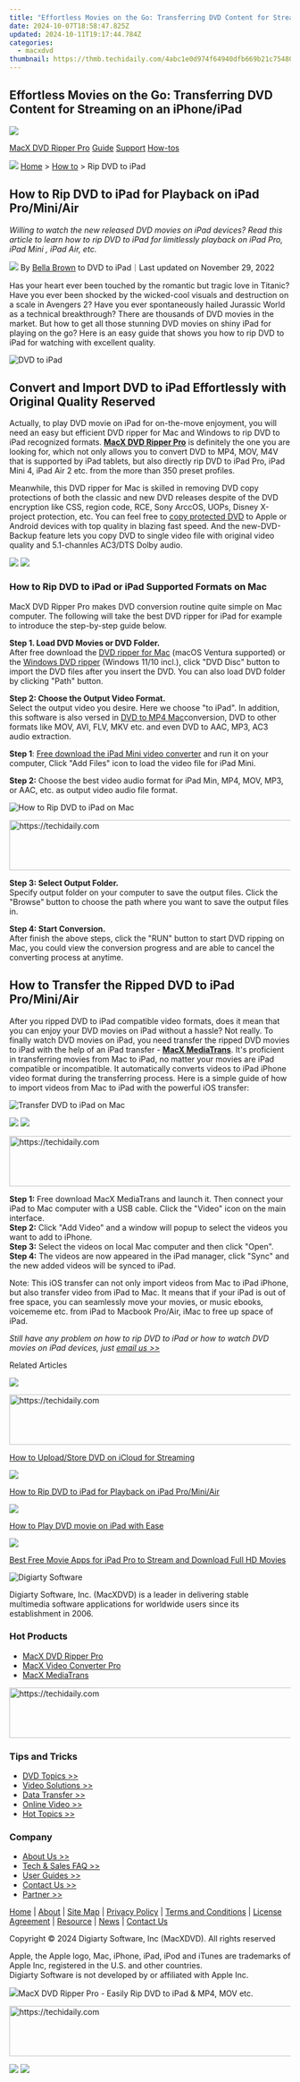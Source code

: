 ```yaml
---
title: "Effortless Movies on the Go: Transferring DVD Content for Streaming on an iPhone/iPad"
date: 2024-10-07T18:58:47.825Z
updated: 2024-10-11T19:17:44.784Z
categories:
  - macxdvd
thumbnail: https://thmb.techidaily.com/4abc1e0d974f64940dfb669b21c754808ce4ab1e9a63c263741b581b4fbcec72.jpg
---
```


## Effortless Movies on the Go: Transferring DVD Content for Streaming on an iPhone/iPad

[![](https://www.macxdvd.com/mac-dvd-video-converter-how-to/../image-style/new-seo/icon12.png)](https://tools.techidaily.com/macxdvd/products/)

[MacX DVD Ripper Pro](https://tools.techidaily.com/macxdvd/products/) [Guide](https://tools.techidaily.com/macxdvd/products/) [Support](https://tools.techidaily.com/macxdvd/products/) [How-tos](https://tools.techidaily.com/macxdvd/products/) 

![](https://www.macxdvd.com/mac-dvd-video-converter-how-to/../image-style/new-seo/icon7.png) [Home](https://tools.techidaily.com/macxdvd/products/) \> [How to](https://tools.techidaily.com/macxdvd/products/) \> Rip DVD to iPad

## How to Rip DVD to iPad for Playback on iPad Pro/Mini/Air

_Willing to watch the new released DVD movies on iPad devices? Read this article to learn how to rip DVD to iPad for limitlessly playback on iPad Pro, iPad Mini , iPad Air, etc._ 

![](https://www.macxdvd.com/mac-dvd-video-converter-how-to/../image-style/new-seo/icon6.png) By [Bella Brown](https://www.linkedin.com/in/bella-brown-920145104/) to DVD to iPad｜Last updated on November 29, 2022 

Has your heart ever been touched by the romantic but tragic love in Titanic? Have you ever been shocked by the wicked-cool visuals and destruction on a scale in Avengers 2? Have you ever spontaneously hailed Jurassic World as a technical breakthrough? There are thousands of DVD movies in the market. But how to get all those stunning DVD movies on shiny iPad for playing on the go? Here is an easy guide that shows you how to rip DVD to iPad for watching with excellent quality.

![DVD to iPad](https://www.macxdvd.com/mac-dvd-video-converter-how-to/article-image/dvd-ipad.jpg)

## Convert and Import DVD to iPad Effortlessly with Original Quality Reserved

Actually, to play DVD movie on iPad for on-the-move enjoyment, you will need an easy but efficient DVD ripper for Mac and Windows to rip DVD to iPad recognized formats. [**MacX DVD Ripper Pro**](https://tools.techidaily.com/macxdvd/products/) is definitely the one you are looking for, which not only allows you to convert DVD to MP4, MOV, M4V that is supported by iPad tablets, but also directly rip DVD to iPad Pro, iPad Mini 4, iPad Air 2 etc. from the more than 350 preset profiles. 

Meanwhile, this DVD ripper for Mac is skilled in removing DVD copy protections of both the classic and new DVD releases despite of the DVD encryption like CSS, region code, RCE, Sony ArccOS, UOPs, Disney X-project protection, etc. You can feel free to [copy protected DVD](https://tools.techidaily.com/macxdvd/products/) to Apple or Android devices with top quality in blazing fast speed. And the new-DVD-Backup feature lets you copy DVD to single video file with original video quality and 5.1-channles AC3/DTS Dolby audio. 

[![](https://www.macxdvd.com/mac-dvd-video-converter-how-to/../image-style/new-seo/btn-mac.png)](https://tools.techidaily.com/macxdvd/products/) [![](https://www.macxdvd.com/mac-dvd-video-converter-how-to/../image-style/new-seo/btn-win.png)](https://tools.techidaily.com/macxdvd/products/) 

### How to Rip DVD to iPad or iPad Supported Formats on Mac 

MacX DVD Ripper Pro makes DVD conversion routine quite simple on Mac computer. The following will take the best DVD ripper for iPad for example to introduce the step-by-step guide below. 

**Step 1\. Load DVD Movies or DVD Folder.**  
 After free download the [DVD ripper for Mac](https://tools.techidaily.com/macxdvd/products/) (macOS Ventura supported) or the [Windows DVD ripper](https://tools.techidaily.com/macxdvd/products/) (Windows 11/10 incl.), click "DVD Disc" button to import the DVD files after you insert the DVD. You can also load DVD folder by clicking "Path" button.

**Step 2: Choose the Output Video Format.**  
 Select the output video you desire. Here we choose "to iPad". In addition, this software is also versed in [DVD to MP4 Mac](https://tools.techidaily.com/macxdvd/products/)conversion, DVD to other formats like MOV, AVI, FLV, MKV etc. and even DVD to AAC, MP3, AC3 audio extraction. 

**Step 1**: [Free download the iPad Mini video converter](https://tools.techidaily.com/macxdvd/products/) and run it on your computer, Click "Add Files" icon to load the video file for iPad Mini.

**Step 2:**  Choose the best video audio format for iPad Min, MP4, MOV, MP3, or AAC, etc. as output video audio file format.

![How to Rip DVD to iPad on Mac](https://www.macxdvd.com/mac-dvd-video-converter-how-to/article-image/rip-dvd-to-ipad.jpg)

<!-- affiliate ads begin -->
<a href="https://zebaoaffiliateprogram.pxf.io/c/5597632/2137972/21526" target="_top" id="2137972">
  <img src="//a.impactradius-go.com/display-ad/21526-2137972" border="0" alt="https://techidaily.com" width="728" height="90"/>
</a>
<img height="0" width="0" src="https://zebaoaffiliateprogram.pxf.io/i/5597632/2137972/21526" style="position:absolute;visibility:hidden;" border="0" />
<!-- affiliate ads end -->

**Step 3: Select Output Folder.**  
Specify output folder on your computer to save the output files. Click the "Browse" button to choose the path where you want to save the output files in.

**Step 4: Start Conversion.**  
 After finish the above steps, click the "RUN" button to start DVD ripping on Mac, you could view the conversion progress and are able to cancel the converting process at anytime.

## How to Transfer the Ripped DVD to iPad Pro/Mini/Air 

After you ripped DVD to iPad compatible video formats, does it mean that you can enjoy your DVD movies on iPad without a hassle? Not really. To finally watch DVD movies on iPad, you need transfer the ripped DVD movies to iPad with the help of an iPad transfer - [**MacX MediaTrans**](https://tools.techidaily.com/macxdvd/products/). It's proficient in transferring movies from Mac to iPad, no matter your movies are iPad compatible or incompatible. It automatically converts videos to iPad iPhone video format during the transferring process. Here is a simple guide of how to import videos from Mac to iPad with the powerful iOS transfer: 

![Transfer DVD to iPad on Mac](https://www.macxdvd.com/mac-dvd-video-converter-how-to/../mobile/article-image/export-video-to-mac-1.png)

[![](https://www.macxdvd.com/mac-dvd-video-converter-how-to/../image-style/new-seo/btn-mac.png)](https://tools.techidaily.com/macxdvd/products/) [![](https://www.macxdvd.com/mac-dvd-video-converter-how-to/../image-style/new-seo/btn-win.png)](https://tools.techidaily.com/winxdvd/products/) 

<!-- affiliate ads begin -->
<a href="https://ephamedtechinc.pxf.io/c/5597632/2137222/26400" target="_top" id="2137222">
  <img src="//a.impactradius-go.com/display-ad/26400-2137222" border="0" alt="https://techidaily.com" width="728" height="90"/>
</a>
<img height="0" width="0" src="https://ephamedtechinc.pxf.io/i/5597632/2137222/26400" style="position:absolute;visibility:hidden;" border="0" />
<!-- affiliate ads end -->

**Step 1:** Free download MacX MediaTrans and launch it. Then connect your iPad to Mac computer with a USB cable. Click the "Video" icon on the main interface.  
**Step 2:** Click "Add Video" and a window will popup to select the videos you want to add to iPhone.  
**Step 3:** Select the videos on local Mac computer and then click "Open".  
**Step 4:** The videos are now appeared in the iPad manager, click "Sync" and the new added videos will be synced to iPad.

Note: This iOS transfer can not only import videos from Mac to iPad iPhone, but also transfer video from iPad to Mac. It means that if your iPad is out of free space, you can seamlessly move your movies, or music ebooks, voicememe etc. from iPad to Macbook Pro/Air, iMac to free up space of iPad. 

_Still have any problem on how to rip DVD to iPad or how to watch DVD movies on iPad devices, just [email us >>](https://tools.techidaily.com/macxdvd/products/)_

Related Articles

![](https://www.macxdvd.com/mac-dvd-video-converter-how-to/../image-style/new-seo/pic7.jpg)

<!-- affiliate ads begin -->
<a href="https://ephamedtechinc.pxf.io/c/5597632/2137210/26400" target="_top" id="2137210">
  <img src="//a.impactradius-go.com/display-ad/26400-2137210" border="0" alt="https://techidaily.com" width="728" height="90"/>
</a>
<img height="0" width="0" src="https://ephamedtechinc.pxf.io/i/5597632/2137210/26400" style="position:absolute;visibility:hidden;" border="0" />
<!-- affiliate ads end -->

[How to Upload/Store DVD on iCloud for Streaming](https://tools.techidaily.com/macxdvd/products/) 

![](https://www.macxdvd.com/mac-dvd-video-converter-how-to/../image-style/new-seo/pic4.jpg)

[How to Rip DVD to iPad for Playback on iPad Pro/Mini/Air](https://tools.techidaily.com/macxdvd/products/) 

![](https://www.macxdvd.com/mac-dvd-video-converter-how-to/../image-style/new-seo/pic3.jpg)

[How to Play DVD movie on iPad with Ease](https://tools.techidaily.com/macxdvd/products/) 

![](https://www.macxdvd.com/mac-dvd-video-converter-how-to/../image-style/new-seo/pic2.jpg)

[Best Free Movie Apps for iPad Pro to Stream and Download Full HD Movies](https://tools.techidaily.com/macxdvd/products/) 

![Digiarty Software](https://www.macxdvd.com/mac-dvd-video-converter-how-to/../icon/logo.png) 

Digiarty Software, Inc. (MacXDVD) is a leader in delivering stable multimedia software applications for worldwide users since its establishment in 2006.

### Hot Products

* [MacX DVD Ripper Pro](https://tools.techidaily.com/macxdvd/products/)
* [MacX Video Converter Pro](https://tools.techidaily.com/macxdvd/products/)
* [MacX MediaTrans](https://tools.techidaily.com/macxdvd/products/)

<!-- affiliate ads begin -->
<a href="https://appsumo.8odi.net/c/5597632/2068416/7443" target="_top" id="2068416">
  <img src="//a.impactradius-go.com/display-ad/7443-2068416" border="0" alt="https://techidaily.com" width="728" height="90"/>
</a>
<img height="0" width="0" src="https://appsumo.8odi.net/i/5597632/2068416/7443" style="position:absolute;visibility:hidden;" border="0" />
<!-- affiliate ads end -->

### Tips and Tricks

* [DVD Topics >>](https://tools.techidaily.com/macxdvd/products/)
* [Video Solutions >>](https://tools.techidaily.com/macxdvd/products/)
* [Data Transfer >>](https://tools.techidaily.com/macxdvd/products/)
* [Online Video >>](https://tools.techidaily.com/macxdvd/products/)
* [Hot Topics >>](https://tools.techidaily.com/macxdvd/products/)

### Company

* [About Us >>](https://tools.techidaily.com/macxdvd/products/)
* [Tech & Sales FAQ >>](https://tools.techidaily.com/macxdvd/products/)
* [User Guides >>](https://tools.techidaily.com/macxdvd/products/)
* [Contact Us >>](https://tools.techidaily.com/macxdvd/products/)
* [Partner >>](https://tools.techidaily.com/macxdvd/products/)

[Home](https://tools.techidaily.com/macxdvd/products/) | [About](https://tools.techidaily.com/macxdvd/products/) | [Site Map](https://tools.techidaily.com/macxdvd/products/) | [Privacy Policy](https://tools.techidaily.com/macxdvd/products/) | [Terms and Conditions](https://tools.techidaily.com/macxdvd/products/) | [License Agreement](https://tools.techidaily.com/macxdvd/products/) | [Resource](https://tools.techidaily.com/macxdvd/products/) | [News](https://tools.techidaily.com/macxdvd/products/) | [Contact Us](https://tools.techidaily.com/macxdvd/products/)

Copyright © 2024 Digiarty Software, Inc (MacXDVD). All rights reserved

Apple, the Apple logo, Mac, iPhone, iPad, iPod and iTunes are trademarks of Apple Inc, registered in the U.S. and other countries.  
Digiarty Software is not developed by or affiliated with Apple Inc.

![](https://www.macxdvd.com/mac-dvd-video-converter-how-to/../seoimage/ripper.png)MacX DVD Ripper Pro - Easily Rip DVD to iPad & MP4, MOV etc.

<!-- affiliate ads begin -->
<a href="https://appsumo.8odi.net/c/5597632/2111968/7443" target="_top" id="2111968">
  <img src="//a.impactradius-go.com/display-ad/7443-2111968" border="0" alt="https://techidaily.com" width="728" height="90"/>
</a>
<img height="0" width="0" src="https://appsumo.8odi.net/i/5597632/2111968/7443" style="position:absolute;visibility:hidden;" border="0" />
<!-- affiliate ads end -->

[![](https://www.macxdvd.com/mac-dvd-video-converter-how-to/../image-style/new-seo/btn-mac-top.png)](https://tools.techidaily.com/macxdvd/products/) [![](https://www.macxdvd.com/mac-dvd-video-converter-how-to/../image-style/new-seo/btn-win-top.png)](https://tools.techidaily.com/macxdvd/products/)

<!-- affiliate ads begin -->
<span id="2135471">
					<video width="864" height="1536" style="cursor:pointer"
           poster="//a.impactradius-go.com/display-clicktoplayimage/2135471.png"
           onclick="if(!this.playClicked){this.play();this.setAttribute('controls',true);this.playClicked=true;}">
	   <source src="//a.impactradius-go.com/display-ad/18498-2135471">
	   <img src="//a.impactradius-go.com/display-clicktoplayimage/2135471.png" style="border: none; height: 100%; width: 100%; object-fit: contain">
	</video>
	<div style="width:540px;text-align:center"><a href="javascript:window.open(decodeURIComponent('https%3A%2F%2Funicoeye.pxf.io%2Fc%2F5597632%2F2135471%2F18498'), '_blank');void(0);">Click here</a></div>
</span>
<img height="0" width="0" src="https://imp.pxf.io/i/5597632/2135471/18498" style="position:absolute;visibility:hidden;" border="0" />
<!-- affiliate ads end -->

<ins class="adsbygoogle"
     style="display:block"
     data-ad-format="autorelaxed"
     data-ad-client="ca-pub-7571918770474297"
     data-ad-slot="1223367746"></ins>

<ins class="adsbygoogle"
     style="display:block"
     data-ad-client="ca-pub-7571918770474297"
     data-ad-slot="8358498916"
     data-ad-format="auto"
     data-full-width-responsive="true"></ins>

<span class="atpl-alsoreadstyle">Also read:</span>
<div><ul>
<li><a href="https://remote-screen-capture.techidaily.com/new-in-2024-infinite-jest-joyride-top-kids-game-lineup/"><u>[New] In 2024, Infinite Jest Joyride - Top Kids' Game Lineup</u></a></li>
<li><a href="https://tiktok-videos.techidaily.com/new-selecting-a-distinctive-identifier-code-for-your-channel/"><u>[New] Selecting a Distinctive Identifier Code for Your Channel</u></a></li>
<li><a href="https://dvd-bd.techidaily.com/1-resolved-fixes-for-the-persistent-black-screen-issue-during-movie-playback-and-editing/"><u>1. Resolved: Fixes for the Persistent Black Screen Issue During Movie Playback and Editing</u></a></li>
<li><a href="https://youtube-videos.techidaily.com/2024-approved-empowering-learning-through-educational-videos-on-youtube/"><u>2024 Approved Empowering Learning Through Educational Videos on YouTube</u></a></li>
<li><a href="https://twitter-videos.techidaily.com/2024-approved-modify-twitter-clip-visuals/"><u>2024 Approved Modify Twitter Clip Visuals</u></a></li>
<li><a href="https://dvd-bd.techidaily.com/ai2024/"><u>AI動画化ツール紹介：2024年最新無料高機能版テキストからビデオ生成</u></a></li>
<li><a href="https://win11-tips.techidaily.com/beyond-boundaries-artificinas-intelligence-in-windows-11/"><u>Beyond Boundaries: Artificinas Intelligence in Windows 11</u></a></li>
<li><a href="https://driver-download.techidaily.com/download-asus-dvd-driver/"><u>Download ASUS DVD Driver</u></a></li>
<li><a href="https://dvd-bd.techidaily.com/dvd-vs-blu-ray-vs-digital-downloads-eine-umfassende-vergleichsanalyse-fur-den-optimalen-kauf/"><u>DVD Vs. Blu-Ray Vs. Digital Downloads: Eine Umfassende Vergleichsanalyse Für Den Optimalen Kauf</u></a></li>
<li><a href="https://dvd-bd.techidaily.com/effective-techniques-to-digitize-your-mov-videos-and-produce-a-dvd-version-for-easy-access/"><u>Effective Techniques to Digitize Your MOV Videos and Produce a DVD Version for Easy Access</u></a></li>
<li><a href="https://tech-hub.techidaily.com/get-your-hands-on-an-amazing-iphone-15-pro-max-for-just-a-penny-unveiling-the-amazon-secret-offer/"><u>Get Your Hands On an Amazing iPhone 15 Pro Max For Just A Penny - Unveiling The Amazon Secret Offer!</u></a></li>
<li><a href="https://dvd-bd.techidaily.com/guide-creating-your-own-videots-directory-from-a-dvd/"><u>Guide: Creating Your Own Video_TS Directory From a DVD</u></a></li>
<li><a href="https://review-topics.techidaily.com/in-2024-how-to-fake-gps-on-vivo-v30-for-mobile-legends-drfone-by-drfone-virtual-android/"><u>In 2024, How To Fake GPS On Vivo V30 For Mobile Legends? | Dr.fone</u></a></li>
<li><a href="https://instagram-clips.techidaily.com/in-2024-quick-guide-incorporating-more-photos-into-your-instagram-story/"><u>In 2024, Quick Guide Incorporating More Photos Into Your Instagram Story</u></a></li>
<li><a href="https://dvd-bd.techidaily.com/mp4-compression-techniques-minimizing-file-size-without-compromising-quality/"><u>MP4 Compression Techniques: Minimizing File Size Without Compromising Quality</u></a></li>
<li><a href="https://dvd-bd.techidaily.com/quick-guide-fast-and-flawless-dvd-copying-methods-no-data-compromise/"><u>Quick Guide: Fast and Flawless DVD Copying Methods - No Data Compromise</u></a></li>
<li><a href="https://instagram-video-files.techidaily.com/social-media-momentum-linking-igtv-and-fb/"><u>Social Media Momentum Linking IGTV and FB</u></a></li>
<li><a href="https://dvd-bd.techidaily.com/top-13-zero-cost-dvd-players-compatible-with-windows-10-and-11-optimal-streaming-solutions/"><u>Top 13 Zero-Cost DVD Players Compatible with Windows 10 and 11 | Optimal Streaming Solutions</u></a></li>
<li><a href="https://dvd-bd.techidaily.com/1725284366918-winxdvd-dvd/"><u>WinXDVD直銷官網站| DVD解鎖、影片修改器、智能手機傳送功能</u></a></li>
</ul></div>

